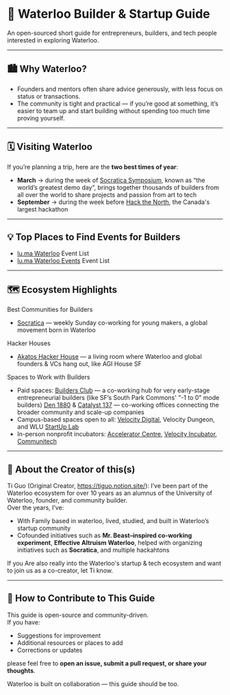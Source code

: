 # 🌟 Waterloo Builder & Startup Guide

An open-sourced short guide for entrepreneurs, builders, and tech people interested in exploring Waterloo.  

---

## 🏙️ Why Waterloo?

- Founders and mentors often share advice generously, with less focus on status or transactions.
- The community is tight and practical — if you’re good at something, it’s easier to team up and start building without spending too much time proving yourself.

---

## 🗓️ Visiting Waterloo

If you’re planning a trip, here are the **two best times of year**:  
- **March** → during the week of [Socratica Symposium](https://welcome.socratica.info/), known as “the world’s greatest demo day”, brings together thousands of builders from all over the world to share projects and passion from art to tech
- **September** → during the week before [Hack the North](https://hackthenorth.com/), the Canada's largest hackathon

---
## 💡 Top Places to Find Events for Builders   

- [lu.ma Waterloo](https://lu.ma/waterloo_ca) Event List
- [lu.ma Waterloo Events](https://lu.ma/waterlooevents) Event List

---

## 🗺️ Ecosystem Highlights
Best Communities for Builders  
- [Socratica](https://www.socratica.info/) — weekly Sunday co-working for young makers, a global movement born in Waterloo  

Hacker Houses  
- [Akatos Hacker House](https://www.akatos.house/) — a living room where Waterloo and global founders & VCs hang out, like AGI House SF

Spaces to Work with Builders  
- Paid spaces: [Builders Club](https://buildersclub.ca/) — a co-working hub for very early-stage entrepreneurial builders (like SF’s South Park Commons' "-1 to 0" mode builders)  [Den 1880](https://www.den1880.co/) & [Catalyst 137](https://catalyst-137.com/) — co-working offices connecting the broader community and scale-up companies  
- Campus-based spaces open to all: [Velocity Digital](https://www.velocityincubator.com/programs-events/student-spaces), Velocity Dungeon, and WLU [StartUp Lab](https://students.wlu.ca/work-leadership-and-volunteering/entrepreneurship)  
- In-person nonprofit incubators: [Accelerator Centre](https://www.acceleratorcentre.com/), [Velocity Incubator](https://www.velocityincubator.com/), [Communitech](http://www.communitech.ca/)  

---

## 👤 About the Creator of this(s)

Ti Guo (Original Creator, https://tiguo.notion.site/): I’ve been part of the Waterloo ecosystem for over 10 years as an alumnus of the University of Waterloo, founder, and community builder.  
Over the years, I’ve:  
- With Family based in waterloo, lived, studied, and built in Waterloo’s startup community
- Cofounded initiatives such as **Mr. Beast–inspired co-working experiment**, **Effective Altruism Waterloo**, helped with organizing initiatives such as **Socratica**, and multiple hackahtons

If you Are also really into the Waterloo's startup & tech ecosystem and want to join us as a co-creator, let Ti know. 

---

## 🤝 How to Contribute to This Guide

This guide is open-source and community-driven.  
If you have:  
- Suggestions for improvement  
- Additional resources or places to add  
- Corrections or updates  

please feel free to **open an issue, submit a pull request, or share your thoughts**.  

Waterloo is built on collaboration — this guide should be too.  

